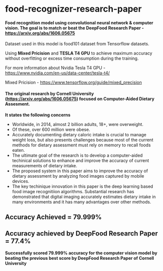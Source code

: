 # food-recognizer-research-paper
#### Food recognition model using convolutional neural network &amp; computer vision. The goal is to match or beat the DeepFood Research Paper - https://arxiv.org/abs/1606.05675

Dataset used in this model is food101 dataset from Tensorflow datasets.

Using **Mixed Pricision** and **TESLA T4 GPU** to achieve maximum accuracy without overfitting or excess time consumption during the training.

For more information about Nvidia Tesla T4 GPU - https://www.nvidia.com/en-us/data-center/tesla-t4/

Mixed Pricision - https://www.tensorflow.org/guide/mixed_precision

#### The  original research by **Cornell University** (https://arxiv.org/abs/1606.05675) focused on Computer-Aided Dietary Assesment.
**It states the following concerns**
- Worldwide, in 2014, almost 2 billion adults, 18+, were overweight. 
- Of these, over 600 million were obese.
- Accurately documenting dietary caloric intake is crucial to manage weight loss, but also presents challenges because most of the current methods for dietary assessment must rely on memory to recall foods eaten.
- The ultimate goal of the research is to develop a computer-aided techinical solutions to enhance and improve the accuracy of current measurements of dietary intake.
- The proposed system in this paper aims to improve the accuracy of dietary assessment by analyzing food images captured by mobile devices.
- The key techinique innovation in this paper is the deep learning based food image recognitiion algorithms. Substantial research has demonstrated that digital imaging accurately estimates dietary intake in many environments and it has many advantages over other methods.

## Accuracy Achieved = **79.999%**
## Accuracy achieved by DeepFood Research Paper = **77.4%**

**Successfully scored 79.999% accuracy for the computer vision model by beating the previous best score by DeepFood Research Paper of Cornell University**
